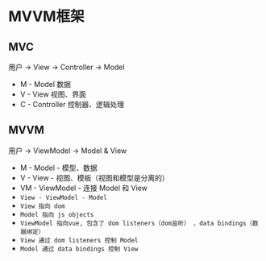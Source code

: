# MVVM框架
## MVC
用户 -> View -> Controller -> Model
- M - Model 数据
- V - View 视图、界面
- C - Controller 控制器、逻辑处理

## MVVM
用户 -> ViewModel -> Model & View
<img :src="$withBase('/assets/mvvm.png')"/>

- M - Model - 模型、数据
- V - View - 视图、模板（视图和模型是分离的）
- VM - ViewModel - 连接 Model 和 View 
- `View - ViewModel - Model`
- `View 指向 dom`
- `Model 指向 js objects`
- `ViewModel 指向vue, 包含了 dom listeners（dom监听） 、data bindings（数据绑定）`
- `View 通过 dom listeners 控制 Model`
- `Model 通过 data bindings 控制 View`
